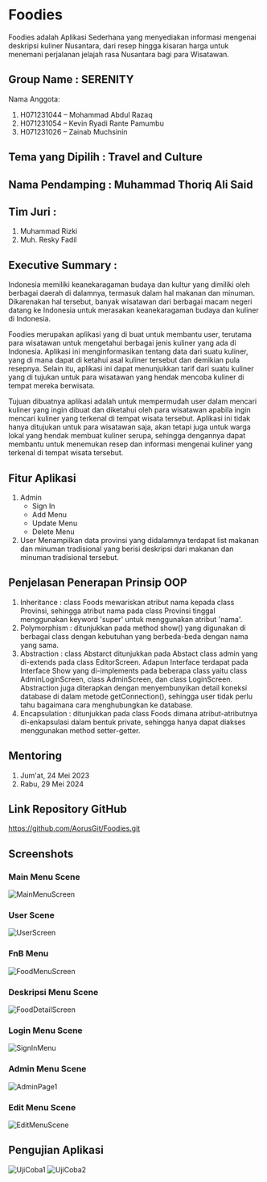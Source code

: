 # Foodies
Foodies adalah Aplikasi Sederhana yang menyediakan informasi mengenai deskripsi kuliner Nusantara, dari resep hingga kisaran harga untuk menemani perjalanan jelajah rasa Nusantara bagi para Wisatawan.

## Group Name : SERENITY
Nama Anggota:
1.	H071231044 – Mohammad Abdul Razaq 
2.	H071231054 – Kevin Ryadi Rante Pamumbu 
3.	H071231026 – Zainab Muchsinin 

## Tema yang Dipilih : Travel and Culture

## Nama Pendamping : Muhammad Thoriq Ali Said

## Tim Juri :
1. Muhammad Rizki
2. Muh. Resky Fadil

## Executive Summary : 
Indonesia memiliki keanekaragaman budaya dan kultur yang dimiliki oleh berbagai daerah di dalamnya, termasuk dalam hal makanan dan minuman. Dikarenakan hal tersebut, banyak wisatawan dari berbagai macam negeri datang ke Indonesia untuk merasakan keanekaragaman budaya dan kuliner di Indonesia.

Foodies merupakan aplikasi yang di buat untuk membantu user, terutama para wisatawan untuk mengetahui berbagai jenis kuliner yang ada di Indonesia. Aplikasi ini menginformasikan tentang data dari suatu kuliner, yang di mana dapat di ketahui asal kuliner tersebut dan demikian pula resepnya. Selain itu, aplikasi ini dapat menunjukkan tarif dari suatu kuliner yang di tujukan untuk para wisatawan yang hendak mencoba kuliner di tempat mereka berwisata.

Tujuan dibuatnya aplikasi adalah untuk mempermudah user dalam mencari kuliner yang ingin dibuat dan diketahui oleh para wisatawan apabila ingin mencari kuliner yang terkenal di tempat wisata tersebut. Aplikasi ini tidak hanya ditujukan untuk para wisatawan saja, akan tetapi juga untuk warga lokal yang hendak membuat kuliner serupa, sehingga dengannya dapat membantu untuk menemukan resep dan informasi mengenai kuliner yang terkenal di tempat wisata tersebut.

## Fitur Aplikasi
1. Admin
   - Sign In
   - Add Menu
   - Update Menu
   - Delete Menu
2. User
   Menampilkan data provinsi yang didalamnya terdapat list makanan dan minuman tradisional yang berisi deskripsi dari makanan dan minuman tradisional tersebut.

## Penjelasan Penerapan Prinsip OOP
1. Inheritance : class Foods mewariskan atribut nama kepada class Provinsi, sehingga atribut nama pada class Provinsi tinggal menggunakan keyword 'super' untuk menggunakan atribut 'nama'.
2. Polymorphism : ditunjukkan pada method show() yang digunakan di berbagai class dengan kebutuhan yang berbeda-beda dengan nama yang sama.
3. Abstraction : class Abstarct ditunjukkan pada Abstact class admin yang di-extends pada class EditorScreen. Adapun Interface terdapat pada Interface Show yang di-implements pada beberapa class yaitu class AdminLoginScreen, class AdminScreen, dan class LoginScreen. Abstraction juga diterapkan dengan menyembunyikan detail koneksi database di dalam metode getConnection(), sehingga user tidak perlu tahu bagaimana cara menghubungkan ke database.
4. Encapsulation : ditunjukkan pada class Foods dimana atribut-atributnya di-enkapsulasi dalam bentuk private, sehingga hanya dapat diakses menggunakan method setter-getter.

## Mentoring
1. Jum'at, 24 Mei 2023
2. Rabu, 29 Mei 2024

## Link Repository GitHub
https://github.com/AorusGit/Foodies.git

## Screenshots
### Main Menu Scene
![MainMenuScreen](https://github.com/AorusGit/Foodies/assets/144238044/898d4e0d-c1eb-40e9-85a8-81aa9338394b)

### User Scene
![UserScreen](https://github.com/AorusGit/Foodies/assets/144238044/60093a13-d368-4e22-93f9-5d614369e157)

### FnB Menu  
![FoodMenuScreen](https://github.com/AorusGit/Foodies/assets/144238044/a13bc1ea-a92a-4c9e-a28b-2f961c91b098)

### Deskripsi Menu Scene
![FoodDetailScreen](https://github.com/AorusGit/Foodies/assets/144238044/c3dcc8ea-2110-4f92-a4de-19365baeae5d)

### Login Menu Scene
![SignInMenu](https://github.com/AorusGit/Foodies/assets/144238044/ec67c6f4-18ee-4ede-9689-7bf5a97d25d3)

### Admin Menu Scene
![AdminPage1](https://github.com/AorusGit/Foodies/assets/144238044/c0591cbf-f43b-47dd-a08a-5cbb92fffdff)

### Edit Menu Scene
![EditMenuScene](https://github.com/AorusGit/Foodies/assets/144238044/30d095cb-2be6-4cec-9c5d-361287d2f6f3)

## Pengujian Aplikasi
![UjiCoba1](https://github.com/AorusGit/Foodies/assets/144238044/1475660d-b527-4d1c-86e7-331393d460f0)
![UjiCoba2](https://github.com/AorusGit/Foodies/assets/144238044/52802e35-d9bd-4479-a5ee-8a9ff48b7f6c)

